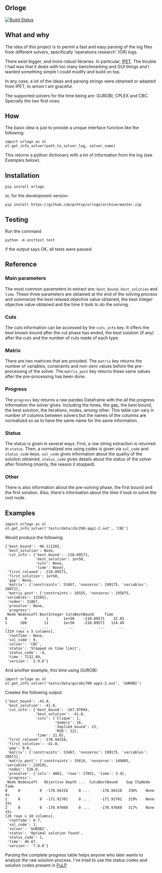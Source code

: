 ## Orloge
[![Build Status](https://travis-ci.org/pchtsp/orloge.svg?branch=master)](https://travis-ci.org/pchtsp/orloge)


## What and why

The idea of this project is to permit a fast and easy parsing of the log files from different solvers, specifically 'operations research' (OR) logs.

There exist bigger, and more robust libraries. In particular, [IPET](https://github.com/GregorCH/ipet/). The trouble I had was that it deals with too many benchmarking and GUI things and I wanted something simple I could modify and build on top.

In any case, a lot of the ideas and parsing strings were obtained or adapted from IPET, to whom I am graceful.

The supported solvers for the time being are: GUROBI, CPLEX and CBC. Specially the two first ones.

## How

The basic idea is just to provide a unique interface function like the following:

    import orloge as ol
    ol.get_info_solver(path_to_solver_log, solver_name)

This returns a python dictionary with a lot of information from the log (see *Examples* below).

## Installation

    pip install orloge

or, for the development version:

    pip install https://github.com/pchtsp/orloge/archive/master.zip

## Testing

Run the command 
    
    python -m unittest test

 if the output says OK, all tests were passed.

## Reference

### Main parameters

The most common parameters to extract are: `best_bound`, `best_solution` and `time`. These three parameters are obtained at the end of the solving process and summarize the best relaxed objective value obtained, the best integer objective value obtained and the time it took to do the solving.

### Cuts

The cuts information can be accessed by the `cuts_info` key. It offers the best known bound after the cut phase has ended, the best solution (if any) after the cuts and the number of cuts made of each type.

### Matrix

There are two matrices that are provided. The `matrix` key returns the number of variables, constraints and non-zero values before the pre-processing of the solver. The `matrix_post` key returns these same values after the pre-processing has been done.

### Progress

The `progress` key returns a raw pandas Dataframe with the all the progress information the solver gives. Including the times, the gap, the best bound, the best solution, the iterations, nodes, among other. This table can vary in number of columns between solvers but the names of the columns are normalized so as to have the same name for the same information.

### Status

The status is given in several ways. First, a raw string extraction is returned in `status`. Then, a normalized one using codes is given via `sol_code` and `status_code` keys. `sol_code` gives information about the quality of the solution obtained. `status_code` gives details about the status of the solver after finishing (mainly, the reason it stopped).

### Other

There is also information about the pre-solving phase, the first bound and the first solution. Also, there's information about the time it took to solve the root node.

## Examples

    import orloge as ol
    ol.get_info_solver('tests/data/cbc298-app1-2.out', 'CBC')

Would produce the following:

    {'best_bound': -96.111283,
     'best_solution': None,
     'cut_info': {'best_bound': -210.09571,
                  'best_solution': 1e+50,
                  'cuts': None,
                  'time': None},
     'first_relaxed': -210.09571,
     'first_solution': 1e+50,
     'gap': None,
     'matrix': {'constraints': 53467, 'nonzeros': 199175, 'variables': 26871},
     'matrix_post': {'constraints': 26555, 'nonzeros': 195875, 'variables': 13265},
     'nodes': 31867,
     'presolve': None,
     'progress':       
     Node NodesLeft BestInteger CutsBestBound     Time
    0        0         1       1e+50    -210.09571    32.83
    1      100        11       1e+50    -210.09571   124.49
    ..     ...       ...         ...           ...      ...
    [319 rows x 5 columns],
     'rootTime': None,
     'sol_code': 0,
     'solver': 'CBC',
     'status': 'Stopped on time limit',
     'status_code': -4,
     'time': 7132.49,
     'version': '2.9.8'}

And another example, this time using GUROBI:

    import orloge as ol
    ol.get_info_solver('tests/data/gurobi700-app1-2.out', 'GUROBI')

Creates the following output:

    {'best_bound': -41.0,
     'best_solution': -41.0,
     'cut_info': {'best_bound': -167.97894,
                  'best_solution': -41.0,
                  'cuts': {'Clique': 1,
                           'Gomory': 16,
                           'Implied bound': 23,
                           'MIR': 22},
                  'time': 21.0},
     'first_relaxed': -178.94318,
     'first_solution': -41.0,
     'gap': 0.0,
     'matrix': {'constraints': 53467, 'nonzeros': 199175, 'variables': 26871},
     'matrix_post': {'constraints': 35616, 'nonzeros': 149085, 'variables': 22010},
     'nodes': 526.0,
     'presolve': {'cols': 4861, 'rows': 17851, 'time': 3.4},
     'progress':    
     Node NodesLeft   Objective Depth ...  CutsBestBound    Gap ItpNode Time
    0     0         0  -178.94318     0 ...     -178.94318   336%    None   4s
    1     0         0  -171.91701     0 ...     -171.91701   319%    None  15s
    2     0         0  -170.97660     0 ...     -170.97660   317%    None  15s
    [26 rows x 10 columns],
     'rootTime': 0.7,
     'sol_code': 1,
     'solver': 'GUROBI',
     'status': 'Optimal solution found',
     'status_code': 1,
     'time': 46.67,
     'version': '7.0.0'}

Parsing the complete progress table helps anyone who later wants to analyze the raw solution process. I've tried to use the status codes and solution codes present in [PuLP](https://github.com/coin-or/pulp).
